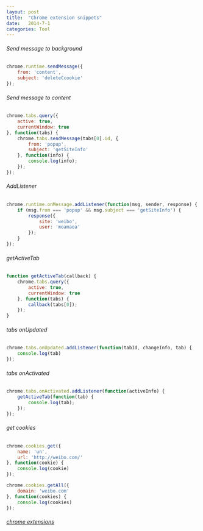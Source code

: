 ```yaml
---
layout: post
title:  "Chrome extension snippets"
date:   2014-7-1
categories: Tool
---
```


###### Send message to background

```js
chrome.runtime.sendMessage({
    from: 'content',
    subject: 'deleteCcookie'
});
```

###### Send message to content

```js
chrome.tabs.query({
    active: true,
    currentWindow: true
}, function(tabs) {
    chrome.tabs.sendMessage(tabs[0].id, {
        from: 'popup',
        subject: 'getSiteInfo'
    }, function(info) {
        console.log(info);
    });
});
```

###### AddListener

```js
chrome.runtime.onMessage.addListener(function(msg, sender, response) {
    if (msg.from === 'popup' && msg.subject === 'getSiteInfo') {
        response({
            site: 'weibo',
            user: 'moamaoa'
        });
    }
});
```

###### getActiveTab

```js
function getActiveTab(callback) {
    chrome.tabs.query({
        active: true,
        currentWindow: true
    }, function(tabs) {
        callback(tabs[0]);
    });
}
```

###### tabs onUpdated

```js
chrome.tabs.onUpdated.addListener(function(tabId, changeInfo, tab) {
    console.log(tab)
});
```

###### tabs onActivated

```js
chrome.tabs.onActivated.addListener(function(activeInfo) {
    getActiveTab(function(tab) {
        console.log(tab);
    });
});
```

###### get cookies

```js
chrome.cookies.get({
    name: 'un',
    url: 'http://weibo.com/'
}, function(cookie) {
    console.log(cookie)
});
```

```js
chrome.cookies.getAll({
    domain: 'weibo.com'
}, function(cookies) {
    console.log(cookies)
});
```

###### [chrome extensions](https://developer.chrome.com/extensions)
